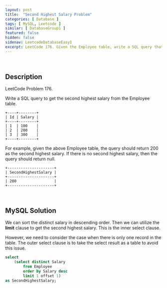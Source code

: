 ```yaml
---
layout: post
title:  "Second Highest Salary Problem"
categories: [ Database ]
tags: [ MySQL, Leetcode ]
similar: [ DatabaseGroup1 ]
featured: false
hidden: false
sidenav: LeetcodeDatabaseEasy1
excerpt: LeetCode 176. Given the Employee table, write a SQL query that finds out employees who earn more than their managers.
---
```


<br />

## Description

LeetCode Problem 176. 

Write a SQL query to get the second highest salary from the Employee table.

```
+----+--------+
| Id | Salary |
+----+--------+
| 1  | 100    |
| 2  | 200    |
| 3  | 300    |
+----+--------+
```

For example, given the above Employee table, the query should return 200 as the second highest salary. If there is no second highest salary, then the query should return null.

```
+---------------------+
| SecondHighestSalary |
+---------------------+
| 200                 |
+---------------------+
```

<br />

## MySQL Solution

We can sort the distinct salary in descending order. Then we can utilize the **limit** clause to get the second highest salary. This is the inner select clause.

However, we need to consider the case when there is only one record in the table. The outer select clause is to take the select result as a table to avoid this issue.

```sql
select
    (select distinct Salary
        from Employee
        order by Salary desc
        limit 1 offset 1) 
as SecondHighestSalary;
```
